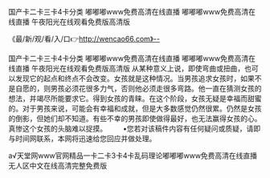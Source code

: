 国产卡二卡三卡4卡分类
嘟嘟嘟www免费高清在线直播
嘟嘟嘟www免费高清在线直播
午夜阳光在线观看免费版高清版


《最/新/观/看/入/口👉http://wencao66.com》--

国产卡二卡三卡4卡分类
嘟嘟嘟www免费高清在线直播
嘟嘟嘟www免费高清在线直播
午夜阳光在线观看免费版高清版
从某种意义上说，即使弯曲或扭曲，也可以发现它的起点和终点不会改变。女孩就是这种情况。当男孩追求女孩时，如果不是自愿的，则男孩必须花很多力气，否则他必须走很多弯路。他一直在猜测女孩的想法，并竭尽所能要求它。得到女孩的青睐。在这个阶段，女孩无疑是幸福而甜蜜的。对于男孩来说，可能会有幸福和成就，但是大多数感觉仍然很累。仍然是女孩的倒影，但她们却不知道。有些不幸的男孩即使做得最好，也无法赢得女孩的心。真惨这个女孩的头脑难以捉摸。
　　•您若对该稿件内容有任何疑问或质疑，请即与时间网联系，本网将迅速给您回应并做处理。





а√天堂网www官网精品一卡二卡3卡4卡乱码理论嘟嘟嘟www免费高清在线直播无人区中文在线高清完整免费版
